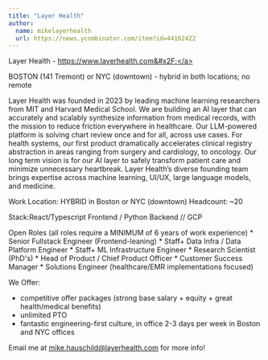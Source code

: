 ```yaml
---
title: "Layer Health"
author:
  name: mikelayerhealth
  url: https://news.ycombinator.com/item?id=44162422
---
```

Layer Health - <a href="https:&#x2F;&#x2F;www.layerhealth.com&#x2F;" rel="nofollow">https:&#x2F;&#x2F;www.layerhealth.com&#x2F;</a>

BOSTON (141 Tremont) or NYC (downtown) - hybrid in both locations; no remote

Layer Health was founded in 2023 by leading machine learning researchers from MIT and Harvard Medical School. We are building an AI layer that can accurately and scalably synthesize information from medical records, with the mission to reduce friction everywhere in healthcare. Our LLM-powered platform is solving chart review once and for all, across use cases. For health systems, our first product dramatically accelerates clinical registry abstraction in areas ranging from surgery and cardiology, to oncology. Our long term vision is for our AI layer to safely transform patient care and minimize unnecessary heartbreak. Layer Health’s diverse founding team brings expertise across machine learning, UI&#x2F;UX, large language models, and medicine.

Work Location: HYBRID in Boston or NYC (downtown) Headcount: ~20

Stack:React&#x2F;Typescript Frontend &#x2F; Python Backend &#x2F;&#x2F; GCP

Open Roles (all roles require a MINIMUM of 6 years of work experience) * Senior Fullstack Engineer (Frontend-leaning) * Staff+ Data Infra &#x2F; Data Platform Engineer * Staff+ ML Infrastructure Engineer * Research Scientist (PhD&#x27;s) * Head of Product &#x2F; Chief Product Officer * Customer Success Manager * Solutions Engineer (healthcare&#x2F;EMR implementations focused)

We Offer:
* competitive offer packages (strong base salary + equity + great health&#x2F;medical benefits)
* unlimited PTO
* fantastic engineering-first culture, in office 2-3 days per week in Boston and NYC offices

Email me at mike.hauschild@layerhealth.com for more info!
<JobApplication />
